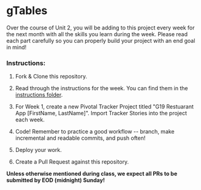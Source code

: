 # gTables

Over the course of Unit 2, you will be adding to this project every week for the next month with all the skills you learn during the week. Please read each part carefully so you can properly build your project with an end goal in mind!


### Instructions:

1. Fork & Clone this repository.

1. Read through the instructions for the week. You can find them in the [instructions folder](./instructions).

1. For Week 1, create a new Pivotal Tracker Project titled "G19 Restuarant App [FirstName, LastName]". Import Tracker Stories into the project each week.

1. Code! Remember to practice a good workflow -- branch, make incremental and readable commits, and push often!

1. Deploy your work.

1. Create a Pull Request against this repository.

__Unless otherwise mentioned during class, we expect all PRs to be submitted by EOD (midnight) Sunday!__